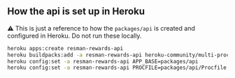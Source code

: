 ## How the api is set up in Heroku

⚠️ This is just a reference to how the `packages/api` is created and configured in Heroku. Do not run these locally.

```bash
heroku apps:create resman-rewards-api
heroku buildpacks:add -a resman-rewards-api heroku-community/multi-procfile
heroku config:set -a resman-rewards-api APP_BASE=packages/api
heroku config:set -a resman-rewards-api PROCFILE=packages/api/Procfile
```
